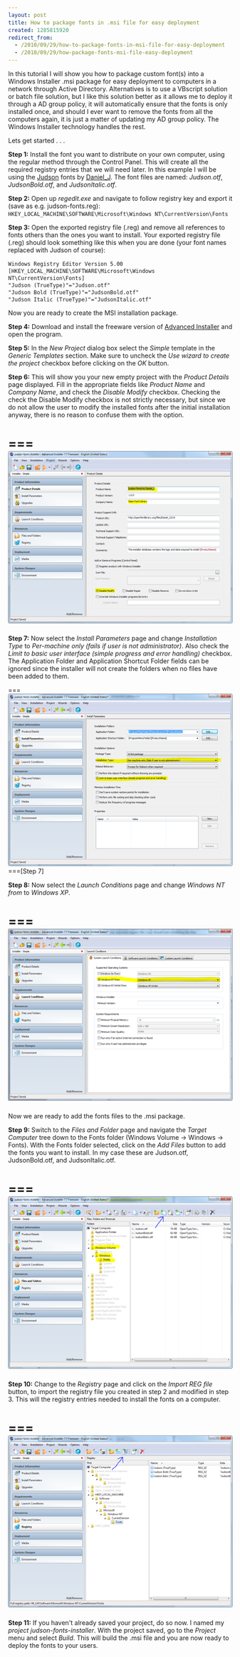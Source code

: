 ```yaml
---
layout: post
title: How to package fonts in .msi file for easy deployment
created: 1285815920
redirect_from:
  - /2010/09/29/how-to-package-fonts-in-msi-file-for-easy-deployment
  - /2010/09/29/how-package-fonts-msi-file-easy-deployment
---
```

In this tutorial I will show you how to package custom font(s) into a Windows Installer .msi package for easy deployment to computers in a network through Active Directory. Alternatives is to use a VBscript solution or batch file solution, but I like this solution better as it allows me to deploy it through a AD group policy, it will automatically ensure that the fonts is only installed once, and should I ever want to remove the fonts from all the computers again, it is just a matter of updating my AD group policy. The Windows Installer technology handles the rest.

<!--break-->

Lets get started . . .

**Step 1:** Install the font you want to distribute on your own computer, using the regular method through the Control Panel. This will create all the required registry entries that we will need later. In this example I will be using the [Judson](http://openfontlibrary.org/files/Daniel_J/219) fonts by [Daniel_J](http://openfontlibrary.org/people/Daniel_J). The font files are named: *Judson.otf*, *JudsonBold.otf*, and *JudsonItalic.otf*.

**Step 2:** Open up *regedit.exe* and navigate to follow registry key and export it (save as e.g. judson-fonts.reg): 
`HKEY_LOCAL_MACHINE\SOFTWARE\Microsoft\Windows NT\CurrentVersion\Fonts`

**Step 3:** Open the exported registry file (.reg) and remove all references to fonts others than the ones you want to install. Your exported registry file (.reg) should look something like this when you are done (your font names replaced with Judson of course):

~~~
Windows Registry Editor Version 5.00
[HKEY_LOCAL_MACHINE\SOFTWARE\Microsoft\Windows NT\CurrentVersion\Fonts]
"Judson (TrueType)"="Judson.otf"
"Judson Bold (TrueType)"="JudsonBold.otf"
"Judson Italic (TrueType)"="JudsonItalic.otf"
~~~

Now you are ready to create the MSI installation package.

**Step 4:** Download and install the freeware version of [Advanced Installer](http://www.advancedinstaller.com/) and open the program.

**Step 5:** In the *New Project* dialog box select the *Simple* template in the *Generic Templates* section. Make sure to uncheck the *Use wizard to create the project* checkbox before clicking on the *OK* button.

**Step 6:** This will show you your new empty project with the *Product Details* page displayed. Fill in the appropriate fields like *Product Name* and *Company Name*, and check the *Disable Modify* checkbox. Checking the check the Disable Modify checkbox is not strictly necessary, but since we do not allow the user to modify the installed fonts after the initial installation anyway, there is no reason to confuse them with the option.

===
![](/assets/image1.png)
===

**Step 7:** Now select the *Install Parameters* page and change *Installation Type* to *Per-machine only (fails if user is not administrator)*. Also check the *Limit to basic user interface (simple progress and error handling)* checkbox. The Application Folder and Application Shortcut Folder fields can be ignored since the installer will not create the folders when no files have been added to them.

===
![](/assets/image2.png)
===[Step 7]

**Step 8:** Now select the *Launch Conditions* page and change *Windows NT from* to *Windows XP*.

===
![](/assets/image3.png)
===

Now we are ready to add the fonts files to the .msi package.

**Step 9:** Switch to the *Files and Folder* page and navigate the *Target Computer* tree down to the Fonts folder (Windows Volume -> Windows -> Fonts). With the Fonts folder selected, click on the *Add Files* button to add the fonts you want to install. In my case these are Judson.otf, JudsonBold.otf, and JudsonItalic.otf.

===
![](/assets/image4.png)
===

**Step 10:** Change to the *Registry* page and click on the *Import REG file* button, to import the registry file you created in step 2 and modified in step 3. This will the registry entries needed to install the fonts on a computer.

===
![](/assets/image5.png)
===

**Step 11:** If you haven't already saved your project, do so now. I named my *project judson-fonts-installer*. With the project saved, go to the *Project* menu and select *Build*. This will build the .msi file and you are now ready to deploy the fonts to your users.
